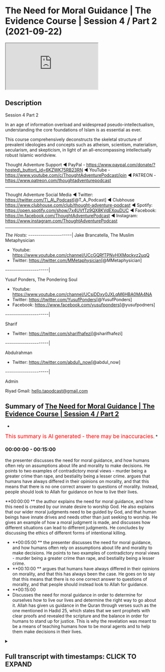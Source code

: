 # The Need for Moral Guidance | The Evidence Course | Session 4 / Part 2 (2021-09-22)

<iframe loading='lazy' allow='autoplay' src='https://www.youtube.com/embed/Krwadk8F6nU'></iframe>

## Description

Session 4  Part 2

In an age of information overload and widespread pseudo-intellectualism, understanding the core foundations of Islam is as essential as ever.

This course comprehensively deconstructs the skeletal structure of prevalent ideologies and concepts such as atheism, scientism, materialism, secularism, and skepticism, in light of an all-encompassing intellectually robust Islamic worldview.

Thought Adventure Support
◄ PayPal - https://www.paypal.com/donate/?hosted\_button\_id=6KZWK75RB23RN
◄ YouTube - https://www.youtube.com/c/ThoughtAdventurePodcast/join
◄ PATREON - https://www.patreon.com/thoughtadventurepodcast

***

Thought Adventure Social Media
◄ Twitter: https://twitter.com/T\_A\_Podcast​​ \[@T\_A\_Podcast]
◄ Clubhouse https://www.clubhouse.com/club/thought-adventure-podcast
◄ Spotify: https://open.spotify.com/show/7x4UVfTz9QX8KVdEXquDUC
◄ Facebook: https://m.facebook.com/ThoughtAdventurePodcast
◄ Instagram: https://www.instagram.com/ThoughtAdventurePodcast​

***

*The Hosts:*
\----------------------|
Jake Brancatella, The Muslim Metaphysician

*   Youtube: https://www.youtube.com/channel/UCcGQRfTPNyHlXMqckvz2uqQ
*   Twitter:  https://twitter.com/MMetaphysician​​ \[@MMetaphysician]

\----------------------|

Yusuf Ponders, The Pondering Soul

*   Youtube: https://www.youtube.com/channel/UCsiDDxy0JXLqM6HBA0MA4NA
*   Twitter: https://twitter.com/YusufPonders​​ \[@YusufPonders]
*   Facebook: https://www.facebook.com/yusufponders​ \[@yusufpodners]

\----------------------|

Sharif

*   Twitter: https://twitter.com/sharifhafezi​​ \[@sharifhafezi]

\----------------------|

Abdulrahman

*   Twitter: https://twitter.com/abdul\_now​ \[@abdul\_now]

\----------------------|

Admin

Riyad
Gmail: hello.tapodcast@gmail.com

## Summary of [The Need for Moral Guidance | The Evidence Course | Session 4 / Part 2](https://www.youtube.com/watch?v=Krwadk8F6nU)

*

<span style="color:red; font-size:125%">This summary is AI generated - there may be inaccuracies</span>. [](/)\*

### <a onclick="modifyYTiframeseektime(0)">00:00:00</a> - <a onclick="modifyYTiframeseektime(900)">00:15:00</a>

the presenter discusses the need for moral guidance, and how humans often rely on assumptions about life and morality to make decisions. He points to two examples of contradictory moral views - murder being a greater crime than rape, and bestiality being a lesser crime. argues that humans have always differed in their opinions on morality, and that this means that there is no one correct answer to questions of morality. Instead, people should look to Allah for guidance on how to live their lives.

\*\*<a onclick="modifyYTiframeseektime(0)">00:00:00</a>
\*\*  the author explains the need for moral guidance, and how this need is created by our innate desire to worship God. He also explains that our wider moral judgments need to be guided by God, and that human beings have innate drives and needs other than just seeking to worship. He gives an example of how a moral judgment is made, and discusses how different situations can lead to different judgments. He concludes by discussing the ethics of different forms of intentional killing.

*   \*\*<a onclick="modifyYTiframeseektime(300)">00:05:00</a>
    \*\*  the presenter discusses the need for moral guidance, and how humans often rely on assumptions about life and morality to make decisions. He points to two examples of contradictory moral views - murder being a greater crime than rape, and bestiality being a lesser crime.
*   \*\*<a onclick="modifyYTiframeseektime(600)">00:10:00</a>
    \*\* argues that humans have always differed in their opinions on morality, and that this has always been the case. He goes on to say that this means that there is no one correct answer to questions of morality, and that people should instead look to Allah for guidance.
*   \*\*<a onclick="modifyYTiframeseektime(900)">00:15:00</a>
*   Discusses the need for moral guidance in order to determine for ourselves how to live our lives and determine the right way to go about it. Allah has given us guidance in the Quran through verses such as the one mentioned in Hadid 25, which states that we sent prophets with clear proofs and revealed the scripture and the balance in order for humans to stand up for justice. This is why the revelation was meant to be a means of teaching humans how to be moral agents and to help them make decisions in their lives.

<details><summary><h2>Full transcript with timestamps: CLICK TO EXPAND</h2></summary>

<a onclick="modifyYTiframeseektime('14')">0:00:14 i want you to imagine you had one</a> <a onclick="modifyYTiframeseektime('16')">0:00:16 healthy individual he's got healthy</a> <a onclick="modifyYTiframeseektime('18')">0:00:18 heart healthy lungs healthy liver</a> <a onclick="modifyYTiframeseektime('21')">0:00:21 healthy kidneys he's a healthy</a> <a onclick="modifyYTiframeseektime('23')">0:00:23 uh person</a> <a onclick="modifyYTiframeseektime('25')">0:00:25 but then you had four unhealthy people</a> <a onclick="modifyYTiframeseektime('28')">0:00:28 one who needs a heart one who needs a</a> <a onclick="modifyYTiframeseektime('31')">0:00:31 lungs one who needs liver and one who</a> <a onclick="modifyYTiframeseektime('33')">0:00:33 needs kidneys</a> <a onclick="modifyYTiframeseektime('34')">0:00:34 and they need these things to live</a> <a onclick="modifyYTiframeseektime('37')">0:00:37 in this scenario would it be ethical</a> <a onclick="modifyYTiframeseektime('40')">0:00:40 would it be the moral thing to do to</a> <a onclick="modifyYTiframeseektime('42')">0:00:42 kill that one healthy person</a> <a onclick="modifyYTiframeseektime('45')">0:00:45 harvest their organs in order to save</a> <a onclick="modifyYTiframeseektime('47')">0:00:47 for people</a> <a onclick="modifyYTiframeseektime('48')">0:00:48 isn't this maximizing the greatest good</a> <a onclick="modifyYTiframeseektime('51')">0:00:51 for the greatest number of people</a> <a onclick="modifyYTiframeseektime('53')">0:00:53 is it a moral thing to do</a> <a onclick="modifyYTiframeseektime('57')">0:00:57 so in first part in the first part of</a> <a onclick="modifyYTiframeseektime('59')">0:00:59 this section of need for messengers we</a> <a onclick="modifyYTiframeseektime('61')">0:01:01 spent some time talking about and</a> <a onclick="modifyYTiframeseektime('64')">0:01:04 explaining the fitra of the human being</a> <a onclick="modifyYTiframeseektime('66')">0:01:06 the fact that human beings have this</a> <a onclick="modifyYTiframeseektime('68')">0:01:08 innate desire to worship which was</a> <a onclick="modifyYTiframeseektime('70')">0:01:10 ultimately created by allah</a> <a onclick="modifyYTiframeseektime('73')">0:01:13 however in this part</a> <a onclick="modifyYTiframeseektime('75')">0:01:15 i want to expand our understanding of</a> <a onclick="modifyYTiframeseektime('77')">0:01:17 the human nature</a> <a onclick="modifyYTiframeseektime('79')">0:01:19 and explain that not only</a> <a onclick="modifyYTiframeseektime('82')">0:01:22 would our instinct to worship require</a> <a onclick="modifyYTiframeseektime('84')">0:01:24 regulating from allah from the creator</a> <a onclick="modifyYTiframeseektime('87')">0:01:27 but also</a> <a onclick="modifyYTiframeseektime('88')">0:01:28 our wider moral judgments we make needs</a> <a onclick="modifyYTiframeseektime('91')">0:01:31 to be guided from by allah</a> <a onclick="modifyYTiframeseektime('94')">0:01:34 you see human beings we've been created</a> <a onclick="modifyYTiframeseektime('96')">0:01:36 with needs</a> <a onclick="modifyYTiframeseektime('98')">0:01:38 and with drives</a> <a onclick="modifyYTiframeseektime('99')">0:01:39 other drives other than just seeking to</a> <a onclick="modifyYTiframeseektime('101')">0:01:41 worship so for example we have the drive</a> <a onclick="modifyYTiframeseektime('103')">0:01:43 to eat to drink to sleep</a> <a onclick="modifyYTiframeseektime('106')">0:01:46 we also have the drive within us to form</a> <a onclick="modifyYTiframeseektime('109')">0:01:49 relationships with other people like</a> <a onclick="modifyYTiframeseektime('111')">0:01:51 family bonds like living and interacting</a> <a onclick="modifyYTiframeseektime('114')">0:01:54 with our neighbors like engaging in</a> <a onclick="modifyYTiframeseektime('116')">0:01:56 trade like establishing security and</a> <a onclick="modifyYTiframeseektime('118')">0:01:58 cooperation with other people</a> <a onclick="modifyYTiframeseektime('121')">0:02:01 how then do we organize these types of</a> <a onclick="modifyYTiframeseektime('124')">0:02:04 relationships this is part of us this is</a> <a onclick="modifyYTiframeseektime('126')">0:02:06 what it means to be a human being to</a> <a onclick="modifyYTiframeseektime('128')">0:02:08 live within a social society socially</a> <a onclick="modifyYTiframeseektime('131')">0:02:11 with other people and interact so how</a> <a onclick="modifyYTiframeseektime('133')">0:02:13 then do we regulate these types of</a> <a onclick="modifyYTiframeseektime('135')">0:02:15 relationships</a> <a onclick="modifyYTiframeseektime('136')">0:02:16 and not just that but also within human</a> <a onclick="modifyYTiframeseektime('140')">0:02:20 beings we have this desire to do good</a> <a onclick="modifyYTiframeseektime('143')">0:02:23 meaning we have this desire to seek the</a> <a onclick="modifyYTiframeseektime('146')">0:02:26 moral or ethical value behind the</a> <a onclick="modifyYTiframeseektime('148')">0:02:28 actions that we perform</a> <a onclick="modifyYTiframeseektime('150')">0:02:30 so this innate desire to be moral as</a> <a onclick="modifyYTiframeseektime('152')">0:02:32 well as being able you know this desire</a> <a onclick="modifyYTiframeseektime('154')">0:02:34 to satisfy our instincts and biological</a> <a onclick="modifyYTiframeseektime('156')">0:02:36 needs by interacting with others etc</a> <a onclick="modifyYTiframeseektime('160')">0:02:40 we need to ask the question how do we do</a> <a onclick="modifyYTiframeseektime('162')">0:02:42 this</a> <a onclick="modifyYTiframeseektime('163')">0:02:43 while still being moral agents so how do</a> <a onclick="modifyYTiframeseektime('165')">0:02:45 i go out and interact with my family or</a> <a onclick="modifyYTiframeseektime('168')">0:02:48 with neighbors or how do i interact with</a> <a onclick="modifyYTiframeseektime('170')">0:02:50 the ruler or how does a rule interact</a> <a onclick="modifyYTiframeseektime('171')">0:02:51 with me while being moral agents while</a> <a onclick="modifyYTiframeseektime('174')">0:02:54 being able to be considered moral</a> <a onclick="modifyYTiframeseektime('176')">0:02:56 now some people would argue</a> <a onclick="modifyYTiframeseektime('178')">0:02:58 that we innately know whether an act is</a> <a onclick="modifyYTiframeseektime('181')">0:03:01 moral or immoral we just simply have to</a> <a onclick="modifyYTiframeseektime('183')">0:03:03 observe the act</a> <a onclick="modifyYTiframeseektime('185')">0:03:05 in and of itself</a> <a onclick="modifyYTiframeseektime('186')">0:03:06 but we need to ask</a> <a onclick="modifyYTiframeseektime('188')">0:03:08 is it really moral</a> <a onclick="modifyYTiframeseektime('190')">0:03:10 how do we know that our innate desire or</a> <a onclick="modifyYTiframeseektime('193')">0:03:13 innate feeling that says something is</a> <a onclick="modifyYTiframeseektime('195')">0:03:15 right or wrong is really a moral</a> <a onclick="modifyYTiframeseektime('198')">0:03:18 judgment because a moral judgment is an</a> <a onclick="modifyYTiframeseektime('200')">0:03:20 intellectual process</a> <a onclick="modifyYTiframeseektime('202')">0:03:22 so let me give you an example killing</a> <a onclick="modifyYTiframeseektime('205')">0:03:25 a number of people would normally say</a> <a onclick="modifyYTiframeseektime('207')">0:03:27 our killing is innately wrong you can't</a> <a onclick="modifyYTiframeseektime('210')">0:03:30 kill</a> <a onclick="modifyYTiframeseektime('211')">0:03:31 however when making a moral judgment we</a> <a onclick="modifyYTiframeseektime('214')">0:03:34 don't just look at the act itself</a> <a onclick="modifyYTiframeseektime('216')">0:03:36 but also the circumstances behind the</a> <a onclick="modifyYTiframeseektime('218')">0:03:38 action and the motivation of the person</a> <a onclick="modifyYTiframeseektime('221')">0:03:41 or people who've done the action</a> <a onclick="modifyYTiframeseektime('223')">0:03:43 so if we just say killing is innately</a> <a onclick="modifyYTiframeseektime('226')">0:03:46 wrong</a> <a onclick="modifyYTiframeseektime('227')">0:03:47 does that mean</a> <a onclick="modifyYTiframeseektime('229')">0:03:49 that if a person who</a> <a onclick="modifyYTiframeseektime('231')">0:03:51 you know goes out and intentionally</a> <a onclick="modifyYTiframeseektime('234')">0:03:54 kills another person</a> <a onclick="modifyYTiframeseektime('236')">0:03:56 you know out of premeditative intention</a> <a onclick="modifyYTiframeseektime('239')">0:03:59 would he be considered equivalent</a> <a onclick="modifyYTiframeseektime('241')">0:04:01 morally equivalent to the one who you</a> <a onclick="modifyYTiframeseektime('244')">0:04:04 know accidentally killed a person you</a> <a onclick="modifyYTiframeseektime('246')">0:04:06 know maybe they were driving down the</a> <a onclick="modifyYTiframeseektime('248')">0:04:08 street the tire burst and they drove</a> <a onclick="modifyYTiframeseektime('250')">0:04:10 into a person</a> <a onclick="modifyYTiframeseektime('252')">0:04:12 or what about the person who killed in</a> <a onclick="modifyYTiframeseektime('254')">0:04:14 self-defense is he going to be morally</a> <a onclick="modifyYTiframeseektime('257')">0:04:17 equivalent to the one who killed</a> <a onclick="modifyYTiframeseektime('259')">0:04:19 premeditatively or even the one who</a> <a onclick="modifyYTiframeseektime('262')">0:04:22 killed</a> <a onclick="modifyYTiframeseektime('262')">0:04:22 as an accident</a> <a onclick="modifyYTiframeseektime('264')">0:04:24 or what about the state</a> <a onclick="modifyYTiframeseektime('266')">0:04:26 that adjudicates that a person should be</a> <a onclick="modifyYTiframeseektime('268')">0:04:28 killed and</a> <a onclick="modifyYTiframeseektime('269')">0:04:29 executed because he committed murder as</a> <a onclick="modifyYTiframeseektime('273')">0:04:33 an example and this is based upon the</a> <a onclick="modifyYTiframeseektime('274')">0:04:34 law of that particular country</a> <a onclick="modifyYTiframeseektime('276')">0:04:36 or even if we argue that killing</a> <a onclick="modifyYTiframeseektime('278')">0:04:38 intentionally intentionally is always</a> <a onclick="modifyYTiframeseektime('280')">0:04:40 wrong does that make euthanasia always</a> <a onclick="modifyYTiframeseektime('284')">0:04:44 wrong</a> <a onclick="modifyYTiframeseektime('285')">0:04:45 was it wrong for the british to enter</a> <a onclick="modifyYTiframeseektime('287')">0:04:47 the world war ii and its soldiers</a> <a onclick="modifyYTiframeseektime('290')">0:04:50 intentionally killed nazi soldiers</a> <a onclick="modifyYTiframeseektime('293')">0:04:53 and we haven't even started talking</a> <a onclick="modifyYTiframeseektime('294')">0:04:54 about abortion yet so this is also</a> <a onclick="modifyYTiframeseektime('297')">0:04:57 another form of intentional killing and</a> <a onclick="modifyYTiframeseektime('299')">0:04:59 the question then becomes also uh more</a> <a onclick="modifyYTiframeseektime('301')">0:05:01 than you know about whether it's live or</a> <a onclick="modifyYTiframeseektime('303')">0:05:03 not</a> <a onclick="modifyYTiframeseektime('304')">0:05:04 but the point i'm trying to say is that</a> <a onclick="modifyYTiframeseektime('306')">0:05:06 if you look at the act in and of itself</a> <a onclick="modifyYTiframeseektime('309')">0:05:09 you can't say that the act tells us</a> <a onclick="modifyYTiframeseektime('312')">0:05:12 whether it's morally right or morally</a> <a onclick="modifyYTiframeseektime('314')">0:05:14 wrong so when people turn around say oh</a> <a onclick="modifyYTiframeseektime('315')">0:05:15 you can just tell from your heart or you</a> <a onclick="modifyYTiframeseektime('317')">0:05:17 can just tell inside of you or you're</a> <a onclick="modifyYTiframeseektime('319')">0:05:19 born with this innate feeling that</a> <a onclick="modifyYTiframeseektime('320')">0:05:20 something is morally wrong we don't even</a> <a onclick="modifyYTiframeseektime('322')">0:05:22 look at morality in that way we don't</a> <a onclick="modifyYTiframeseektime('324')">0:05:24 even look at the action that way we look</a> <a onclick="modifyYTiframeseektime('325')">0:05:25 at the circumstances we look at the</a> <a onclick="modifyYTiframeseektime('328')">0:05:28 motivations of the individuals and then</a> <a onclick="modifyYTiframeseektime('330')">0:05:30 we start to make certain judgments upon</a> <a onclick="modifyYTiframeseektime('336')">0:05:36 that so it's not the actual moral act</a> <a onclick="modifyYTiframeseektime('339')">0:05:39 that gives us the moral judgment but</a> <a onclick="modifyYTiframeseektime('341')">0:05:41 it's something else and in fact it's</a> <a onclick="modifyYTiframeseektime('342')">0:05:42 what we call the metaphysical principles</a> <a onclick="modifyYTiframeseektime('345')">0:05:45 that we hold so these are the</a> <a onclick="modifyYTiframeseektime('347')">0:05:47 assumptions that we have about life and</a> <a onclick="modifyYTiframeseektime('350')">0:05:50 it's these assumptions and this outlook</a> <a onclick="modifyYTiframeseektime('351')">0:05:51 and this moral viewpoint that we have</a> <a onclick="modifyYTiframeseektime('353')">0:05:53 about life it actually comes before</a> <a onclick="modifyYTiframeseektime('356')">0:05:56 we look at and sense the act</a> <a onclick="modifyYTiframeseektime('358')">0:05:58 so we have these assumptions about what</a> <a onclick="modifyYTiframeseektime('360')">0:06:00 life should be about what should be</a> <a onclick="modifyYTiframeseektime('362')">0:06:02 morally good what should be morally evil</a> <a onclick="modifyYTiframeseektime('364')">0:06:04 and then place that upon the axe that we</a> <a onclick="modifyYTiframeseektime('366')">0:06:06 sense for example euthen euthanasia so</a> <a onclick="modifyYTiframeseektime('369')">0:06:09 euthanasia what is that it's killing</a> <a onclick="modifyYTiframeseektime('371')">0:06:11 somebody because maybe they're</a> <a onclick="modifyYTiframeseektime('372')">0:06:12 terminally ill or maybe they're in</a> <a onclick="modifyYTiframeseektime('374')">0:06:14 severe pain and they want to die</a> <a onclick="modifyYTiframeseektime('377')">0:06:17 is his life</a> <a onclick="modifyYTiframeseektime('379')">0:06:19 in term who's in terminal pain is it</a> <a onclick="modifyYTiframeseektime('381')">0:06:21 worth saving</a> <a onclick="modifyYTiframeseektime('383')">0:06:23 or not or is it morally right to allow</a> <a onclick="modifyYTiframeseektime('386')">0:06:26 that person to kill himself or morally</a> <a onclick="modifyYTiframeseektime('388')">0:06:28 right for a for him to ask a doctor kit</a> <a onclick="modifyYTiframeseektime('390')">0:06:30 to kill him</a> <a onclick="modifyYTiframeseektime('392')">0:06:32 now this presupposes certain assumptions</a> <a onclick="modifyYTiframeseektime('395')">0:06:35 about morality one of those assumptions</a> <a onclick="modifyYTiframeseektime('397')">0:06:37 is that this life is about maximizing or</a> <a onclick="modifyYTiframeseektime('400')">0:06:40 the value of life is about maximizing</a> <a onclick="modifyYTiframeseektime('403')">0:06:43 pleasure and benefit for the individual</a> <a onclick="modifyYTiframeseektime('406')">0:06:46 individual and minimizing pain</a> <a onclick="modifyYTiframeseektime('409')">0:06:49 so this is your purpose</a> <a onclick="modifyYTiframeseektime('410')">0:06:50 and this then forms your moral outlook</a> <a onclick="modifyYTiframeseektime('413')">0:06:53 so if a person is not maximizing his</a> <a onclick="modifyYTiframeseektime('415')">0:06:55 pleasure</a> <a onclick="modifyYTiframeseektime('417')">0:06:57 because he's in greater pain so his pain</a> <a onclick="modifyYTiframeseektime('419')">0:06:59 supersedes his pleasure then really does</a> <a onclick="modifyYTiframeseektime('422')">0:07:02 he</a> <a onclick="modifyYTiframeseektime('423')">0:07:03 therefore you know see his life as being</a> <a onclick="modifyYTiframeseektime('425')">0:07:05 worthwhile and therefore is it a right</a> <a onclick="modifyYTiframeseektime('428')">0:07:08 is it morally correct in that situation</a> <a onclick="modifyYTiframeseektime('430')">0:07:10 to minimize the pain to kill the</a> <a onclick="modifyYTiframeseektime('433')">0:07:13 individual through euthanasia</a> <a onclick="modifyYTiframeseektime('435')">0:07:15 euthanasia</a> <a onclick="modifyYTiframeseektime('437')">0:07:17 this then results in us you know</a> <a onclick="modifyYTiframeseektime('439')">0:07:19 constantly scratching our heads you know</a> <a onclick="modifyYTiframeseektime('440')">0:07:20 as human beings trying to work out is it</a> <a onclick="modifyYTiframeseektime('442')">0:07:22 morally good is it morally right</a> <a onclick="modifyYTiframeseektime('444')">0:07:24 euthanasia right euthanasia wrong some</a> <a onclick="modifyYTiframeseektime('446')">0:07:26 countries say it's allowed some</a> <a onclick="modifyYTiframeseektime('447')">0:07:27 countries don't say it's allowed</a> <a onclick="modifyYTiframeseektime('449')">0:07:29 but it shows us this contradictory</a> <a onclick="modifyYTiframeseektime('451')">0:07:31 nature this problem that we have even if</a> <a onclick="modifyYTiframeseektime('454')">0:07:34 we turn around and talk about this</a> <a onclick="modifyYTiframeseektime('456')">0:07:36 maximizing benefit for the majority of</a> <a onclick="modifyYTiframeseektime('458')">0:07:38 people and minimizing the pain uh</a> <a onclick="modifyYTiframeseektime('460')">0:07:40 criteria</a> <a onclick="modifyYTiframeseektime('462')">0:07:42 then you know we go got that scenario i</a> <a onclick="modifyYTiframeseektime('464')">0:07:44 gave at the beginning about harvesting a</a> <a onclick="modifyYTiframeseektime('467')">0:07:47 healthy person's body in order to save</a> <a onclick="modifyYTiframeseektime('469')">0:07:49 for sick people well it follows from the</a> <a onclick="modifyYTiframeseektime('471')">0:07:51 moral this follows from this moral</a> <a onclick="modifyYTiframeseektime('473')">0:07:53 outlook of utilitarianism</a> <a onclick="modifyYTiframeseektime('475')">0:07:55 but sure but it also clearly indicates</a> <a onclick="modifyYTiframeseektime('477')">0:07:57 certain contradictions because people</a> <a onclick="modifyYTiframeseektime('479')">0:07:59 don't live their life like that people</a> <a onclick="modifyYTiframeseektime('481')">0:08:01 disagree with that in in in certain</a> <a onclick="modifyYTiframeseektime('483')">0:08:03 cases anyway in most cases but there are</a> <a onclick="modifyYTiframeseektime('486')">0:08:06 also loads of other examples that we can</a> <a onclick="modifyYTiframeseektime('489')">0:08:09 give in order to highlight the</a> <a onclick="modifyYTiframeseektime('490')">0:08:10 contradictions within human beings when</a> <a onclick="modifyYTiframeseektime('493')">0:08:13 they make moral judgments and therefore</a> <a onclick="modifyYTiframeseektime('495')">0:08:15 the inability for human beings to make</a> <a onclick="modifyYTiframeseektime('497')">0:08:17 moral judgments for example bestiality</a> <a onclick="modifyYTiframeseektime('500')">0:08:20 is a classic example you know is it</a> <a onclick="modifyYTiframeseektime('502')">0:08:22 morally right or morally wrong now most</a> <a onclick="modifyYTiframeseektime('505')">0:08:25 people probably say that's disgusting</a> <a onclick="modifyYTiframeseektime('506')">0:08:26 that's morally wrong</a> <a onclick="modifyYTiframeseektime('508')">0:08:28 but there are people who actually argue</a> <a onclick="modifyYTiframeseektime('510')">0:08:30 it's a moral right and in fact you've</a> <a onclick="modifyYTiframeseektime('512')">0:08:32 got the problem if you think you sh</a> <a onclick="modifyYTiframeseektime('515')">0:08:35 that it's morally wrong</a> <a onclick="modifyYTiframeseektime('517')">0:08:37 and in fact there is an argument that</a> <a onclick="modifyYTiframeseektime('518')">0:08:38 one person proposed and he said and he</a> <a onclick="modifyYTiframeseektime('522')">0:08:42 proposes not to articulate an argument</a> <a onclick="modifyYTiframeseektime('524')">0:08:44 for bestiality but to show its</a> <a onclick="modifyYTiframeseektime('526')">0:08:46 contradiction he said in most societies</a> <a onclick="modifyYTiframeseektime('529')">0:08:49 murder is considered a greater crime</a> <a onclick="modifyYTiframeseektime('531')">0:08:51 than rape</a> <a onclick="modifyYTiframeseektime('533')">0:08:53 yeah so</a> <a onclick="modifyYTiframeseektime('534')">0:08:54 if the question about bestiality is</a> <a onclick="modifyYTiframeseektime('536')">0:08:56 wrong because you can't get consent of</a> <a onclick="modifyYTiframeseektime('539')">0:08:59 the animal you know before</a> <a onclick="modifyYTiframeseektime('541')">0:09:01 you know the</a> <a onclick="modifyYTiframeseektime('542')">0:09:02 man or woman whatever starts doing some</a> <a onclick="modifyYTiframeseektime('544')">0:09:04 dodgy things with the animal yeah</a> <a onclick="modifyYTiframeseektime('547')">0:09:07 then</a> <a onclick="modifyYTiframeseektime('548')">0:09:08 did you seek consent to kill the animal</a> <a onclick="modifyYTiframeseektime('551')">0:09:11 and eat its meat</a> <a onclick="modifyYTiframeseektime('552')">0:09:12 if you didn't believe it was morally</a> <a onclick="modifyYTiframeseektime('554')">0:09:14 right or wrong to seek its consent to</a> <a onclick="modifyYTiframeseektime('557')">0:09:17 kill it and eat it</a> <a onclick="modifyYTiframeseektime('558')">0:09:18 and that's considered murder</a> <a onclick="modifyYTiframeseektime('560')">0:09:20 then rape would be of a lesser degree</a> <a onclick="modifyYTiframeseektime('564')">0:09:24 so by therefore the logic would follow</a> <a onclick="modifyYTiframeseektime('566')">0:09:26 that bestiality being a lesser crime</a> <a onclick="modifyYTiframeseektime('569')">0:09:29 would be allowed so he's trying to show</a> <a onclick="modifyYTiframeseektime('571')">0:09:31 and trying to argue the point actually</a> <a onclick="modifyYTiframeseektime('573')">0:09:33 this doesn't make a</a> <a onclick="modifyYTiframeseektime('575')">0:09:35 you know this is the problem or the</a> <a onclick="modifyYTiframeseektime('576')">0:09:36 contradiction of the the inconsistency</a> <a onclick="modifyYTiframeseektime('578')">0:09:38 when human beings make these types of</a> <a onclick="modifyYTiframeseektime('580')">0:09:40 decisions</a> <a onclick="modifyYTiframeseektime('581')">0:09:41 but there are other people</a> <a onclick="modifyYTiframeseektime('583')">0:09:43 like the moral philosopher peter singer</a> <a onclick="modifyYTiframeseektime('585')">0:09:45 singer who actually argues that</a> <a onclick="modifyYTiframeseektime('588')">0:09:48 bestiality should be made legal</a> <a onclick="modifyYTiframeseektime('591')">0:09:51 he's actually says it should be made</a> <a onclick="modifyYTiframeseektime('592')">0:09:52 legal</a> <a onclick="modifyYTiframeseektime('593')">0:09:53 and that to be against bestiality is a</a> <a onclick="modifyYTiframeseektime('596')">0:09:56 form of racism</a> <a onclick="modifyYTiframeseektime('598')">0:09:58 known as speciesism yeah</a> <a onclick="modifyYTiframeseektime('601')">0:10:01 so he's arguing that actually you know</a> <a onclick="modifyYTiframeseektime('604')">0:10:04 why are you being prejudiced against the</a> <a onclick="modifyYTiframeseektime('605')">0:10:05 cat and the dog yeah or the dolphin or</a> <a onclick="modifyYTiframeseektime('607')">0:10:07 whatever is the orangutan you know if</a> <a onclick="modifyYTiframeseektime('610')">0:10:10 love is love this is what his argument</a> <a onclick="modifyYTiframeseektime('613')">0:10:13 is</a> <a onclick="modifyYTiframeseektime('614')">0:10:14 similarly the same femoral philosopher</a> <a onclick="modifyYTiframeseektime('616')">0:10:16 who's talking about racism towards</a> <a onclick="modifyYTiframeseektime('618')">0:10:18 animals because you're not allowing</a> <a onclick="modifyYTiframeseektime('619')">0:10:19 bestiality</a> <a onclick="modifyYTiframeseektime('620')">0:10:20 also argued that it was morally right to</a> <a onclick="modifyYTiframeseektime('623')">0:10:23 kill and</a> <a onclick="modifyYTiframeseektime('624')">0:10:24 that kill an unborn child</a> <a onclick="modifyYTiframeseektime('626')">0:10:26 and it was morally right to kill an</a> <a onclick="modifyYTiframeseektime('629')">0:10:29 infant child as well so not only is it</a> <a onclick="modifyYTiframeseektime('631')">0:10:31 right to kill an aborted you know a an</a> <a onclick="modifyYTiframeseektime('633')">0:10:33 unborn child in the mother's womb but</a> <a onclick="modifyYTiframeseektime('636')">0:10:36 also an infant child outside of the</a> <a onclick="modifyYTiframeseektime('637')">0:10:37 mother's womb because he said look you</a> <a onclick="modifyYTiframeseektime('640')">0:10:40 know he's trying to follow this logic</a> <a onclick="modifyYTiframeseektime('642')">0:10:42 and show consistency and logic he said</a> <a onclick="modifyYTiframeseektime('645')">0:10:45 if you can kill a child that's in the</a> <a onclick="modifyYTiframeseektime('647')">0:10:47 mother's womb then what's the moral</a> <a onclick="modifyYTiframeseektime('649')">0:10:49 difference between a child that's</a> <a onclick="modifyYTiframeseektime('651')">0:10:51 outside of the mother's womb people say</a> <a onclick="modifyYTiframeseektime('653')">0:10:53 well the child won't live without the</a> <a onclick="modifyYTiframeseektime('655')">0:10:55 mother</a> <a onclick="modifyYTiframeseektime('657')">0:10:57 being inside the womb</a> <a onclick="modifyYTiframeseektime('659')">0:10:59 he said would the baby live</a> <a onclick="modifyYTiframeseektime('661')">0:11:01 without the mother if the if the mother</a> <a onclick="modifyYTiframeseektime('663')">0:11:03 didn't look after the baby</a> <a onclick="modifyYTiframeseektime('665')">0:11:05 so they said no so therefore he said</a> <a onclick="modifyYTiframeseektime('667')">0:11:07 well if you one is acceptable the other</a> <a onclick="modifyYTiframeseektime('669')">0:11:09 one should be acceptable so if killing</a> <a onclick="modifyYTiframeseektime('671')">0:11:11 the child inside the mother because it</a> <a onclick="modifyYTiframeseektime('673')">0:11:13 can't live without the mother is</a> <a onclick="modifyYTiframeseektime('674')">0:11:14 acceptable then killing the child</a> <a onclick="modifyYTiframeseektime('676')">0:11:16 outside of the mother should also be</a> <a onclick="modifyYTiframeseektime('677')">0:11:17 acceptable if the baby can't look after</a> <a onclick="modifyYTiframeseektime('679')">0:11:19 itself without the mother</a> <a onclick="modifyYTiframeseektime('682')">0:11:22 so here's his argument so therefore he</a> <a onclick="modifyYTiframeseektime('684')">0:11:24 was trying to provide the moral</a> <a onclick="modifyYTiframeseektime('685')">0:11:25 justification for infanticide then you</a> <a onclick="modifyYTiframeseektime('688')">0:11:28 got our favorite atheist richard dawkins</a> <a onclick="modifyYTiframeseektime('691')">0:11:31 who tweeted about whether a mother</a> <a onclick="modifyYTiframeseektime('693')">0:11:33 should undertake an abortion if they</a> <a onclick="modifyYTiframeseektime('695')">0:11:35 found out that their child had down</a> <a onclick="modifyYTiframeseektime('697')">0:11:37 syndrome</a> <a onclick="modifyYTiframeseektime('698')">0:11:38 he said when he was asked a question</a> <a onclick="modifyYTiframeseektime('700')">0:11:40 from a from a woman about you know if i</a> <a onclick="modifyYTiframeseektime('702')">0:11:42 was pregnant with a down syndrome maybe</a> <a onclick="modifyYTiframeseektime('704')">0:11:44 i wouldn't know what to do this is what</a> <a onclick="modifyYTiframeseektime('706')">0:11:46 he said he said i bought it and try</a> <a onclick="modifyYTiframeseektime('708')">0:11:48 again</a> <a onclick="modifyYTiframeseektime('709')">0:11:49 it would be immoral he's not even saying</a> <a onclick="modifyYTiframeseektime('712')">0:11:52 you know he's giving him you know not</a> <a onclick="modifyYTiframeseektime('714')">0:11:54 just saying it's acceptable he said it's</a> <a onclick="modifyYTiframeseektime('715')">0:11:55 immoral to bring into the world</a> <a onclick="modifyYTiframeseektime('718')">0:11:58 if you have a choice</a> <a onclick="modifyYTiframeseektime('720')">0:12:00 so it's immoral to have a handicapped or</a> <a onclick="modifyYTiframeseektime('723')">0:12:03 a down syndrome baby</a> <a onclick="modifyYTiframeseektime('725')">0:12:05 in fact</a> <a onclick="modifyYTiframeseektime('726')">0:12:06 these types of tweets and justifications</a> <a onclick="modifyYTiframeseektime('729')">0:12:09 and moral perspectives you know echoes</a> <a onclick="modifyYTiframeseektime('732')">0:12:12 back to the ideas of eugenics you know</a> <a onclick="modifyYTiframeseektime('734')">0:12:14 killing off bad genes</a> <a onclick="modifyYTiframeseektime('736')">0:12:16 from spreading within society or</a> <a onclick="modifyYTiframeseektime('738')">0:12:18 stopping them to spread from the wider</a> <a onclick="modifyYTiframeseektime('739')">0:12:19 society and this is where you had</a> <a onclick="modifyYTiframeseektime('741')">0:12:21 eugenics programs within fascism and</a> <a onclick="modifyYTiframeseektime('743')">0:12:23 nazi germany etc</a> <a onclick="modifyYTiframeseektime('745')">0:12:25 but you know the thing is that we can</a> <a onclick="modifyYTiframeseektime('747')">0:12:27 apply</a> <a onclick="modifyYTiframeseektime('748')">0:12:28 this question on morality on a number of</a> <a onclick="modifyYTiframeseektime('750')">0:12:30 examples or a number of actions and what</a> <a onclick="modifyYTiframeseektime('753')">0:12:33 we all notice is humans have always</a> <a onclick="modifyYTiframeseektime('756')">0:12:36 differed over this question i whether</a> <a onclick="modifyYTiframeseektime('758')">0:12:38 morality is good or not</a> <a onclick="modifyYTiframeseektime('760')">0:12:40 and this has always been the case so</a> <a onclick="modifyYTiframeseektime('762')">0:12:42 even if we go further back and we talk</a> <a onclick="modifyYTiframeseektime('764')">0:12:44 about democracy you know today people</a> <a onclick="modifyYTiframeseektime('766')">0:12:46 say democracy is a moral form of</a> <a onclick="modifyYTiframeseektime('767')">0:12:47 government</a> <a onclick="modifyYTiframeseektime('768')">0:12:48 but in the past plato socrates and</a> <a onclick="modifyYTiframeseektime('770')">0:12:50 aristotle argued against democracy</a> <a onclick="modifyYTiframeseektime('773')">0:12:53 saying it's irrational it's immoral</a> <a onclick="modifyYTiframeseektime('777')">0:12:57 similarly aristotle himself he argued</a> <a onclick="modifyYTiframeseektime('779')">0:12:59 for the morality of slavery</a> <a onclick="modifyYTiframeseektime('781')">0:13:01 and i could keep giving examples from</a> <a onclick="modifyYTiframeseektime('783')">0:13:03 homosexuality being considered immoral</a> <a onclick="modifyYTiframeseektime('786')">0:13:06 and unnatural act to now people</a> <a onclick="modifyYTiframeseektime('788')">0:13:08 considering it moral to the differences</a> <a onclick="modifyYTiframeseektime('790')">0:13:10 of age of consent where in the past it</a> <a onclick="modifyYTiframeseektime('792')">0:13:12 used to be as low as seven or you know</a> <a onclick="modifyYTiframeseektime('794')">0:13:14 even younger to now it has to be 16 or</a> <a onclick="modifyYTiframeseektime('797')">0:13:17 18 or in some countries higher you know</a> <a onclick="modifyYTiframeseektime('800')">0:13:20 where in the past you know homosexuality</a> <a onclick="modifyYTiframeseektime('803')">0:13:23 and you know transgenderism was</a> <a onclick="modifyYTiframeseektime('805')">0:13:25 considered psychological illness to now</a> <a onclick="modifyYTiframeseektime('808')">0:13:28 you you people celebrate when kids</a> <a onclick="modifyYTiframeseektime('811')">0:13:31 little kids are transitioning from one</a> <a onclick="modifyYTiframeseektime('813')">0:13:33 gender to another</a> <a onclick="modifyYTiframeseektime('815')">0:13:35 so</a> <a onclick="modifyYTiframeseektime('816')">0:13:36 and even those people who consider</a> <a onclick="modifyYTiframeseektime('817')">0:13:37 incest to be abhorrent now we don't know</a> <a onclick="modifyYTiframeseektime('820')">0:13:40 whether in the future people will turn</a> <a onclick="modifyYTiframeseektime('822')">0:13:42 around and argue well if it's two</a> <a onclick="modifyYTiframeseektime('823')">0:13:43 consenting adults you know</a> <a onclick="modifyYTiframeseektime('826')">0:13:46 love is love isn't it</a> <a onclick="modifyYTiframeseektime('827')">0:13:47 so when humans</a> <a onclick="modifyYTiframeseektime('829')">0:13:49 want to make morals or seek moral</a> <a onclick="modifyYTiframeseektime('831')">0:13:51 justifications for their actions</a> <a onclick="modifyYTiframeseektime('833')">0:13:53 without the guidance from the creator</a> <a onclick="modifyYTiframeseektime('835')">0:13:55 they end up contradicting themselves</a> <a onclick="modifyYTiframeseektime('837')">0:13:57 changing their moral views over times</a> <a onclick="modifyYTiframeseektime('839')">0:13:59 and places and thus morality without</a> <a onclick="modifyYTiframeseektime('842')">0:14:02 this anchoring</a> <a onclick="modifyYTiframeseektime('843')">0:14:03 to allah anchoring to the creator</a> <a onclick="modifyYTiframeseektime('846')">0:14:06 makes morality subjective and have no</a> <a onclick="modifyYTiframeseektime('849')">0:14:09 basis</a> <a onclick="modifyYTiframeseektime('850')">0:14:10 so the only way to satisfy our need to</a> <a onclick="modifyYTiframeseektime('852')">0:14:12 be moral</a> <a onclick="modifyYTiframeseektime('854')">0:14:14 and uh is to have our actions guided</a> <a onclick="modifyYTiframeseektime('857')">0:14:17 upon</a> <a onclick="modifyYTiframeseektime('859')">0:14:19 allah's guidance</a> <a onclick="modifyYTiframeseektime('861')">0:14:21 that's therefore we would seek out that</a> <a onclick="modifyYTiframeseektime('863')">0:14:23 guidance not only are we seeking out the</a> <a onclick="modifyYTiframeseektime('866')">0:14:26 guidance because allah created us with a</a> <a onclick="modifyYTiframeseektime('869')">0:14:29 desire to worship but also we're seeking</a> <a onclick="modifyYTiframeseektime('871')">0:14:31 guidance in order to know how to live</a> <a onclick="modifyYTiframeseektime('873')">0:14:33 our life correctly and it's rational to</a> <a onclick="modifyYTiframeseektime('877')">0:14:37 accept that if allah had created us each</a> <a onclick="modifyYTiframeseektime('881')">0:14:41 individual created our needs our</a> <a onclick="modifyYTiframeseektime('883')">0:14:43 instincts our desire to be good</a> <a onclick="modifyYTiframeseektime('886')">0:14:46 then who knows better how a human being</a> <a onclick="modifyYTiframeseektime('889')">0:14:49 should act and function than the one who</a> <a onclick="modifyYTiframeseektime('891')">0:14:51 created that creation in the first place</a> <a onclick="modifyYTiframeseektime('894')">0:14:54 so rather than leaving humanity to</a> <a onclick="modifyYTiframeseektime('896')">0:14:56 wander in darkness and ignorance of</a> <a onclick="modifyYTiframeseektime('898')">0:14:58 self-contradiction we look out for a</a> <a onclick="modifyYTiframeseektime('900')">0:15:00 communication on all aspects of our life</a> <a onclick="modifyYTiframeseektime('903')">0:15:03 in order to determine for us how to live</a> <a onclick="modifyYTiframeseektime('905')">0:15:05 our life</a> <a onclick="modifyYTiframeseektime('906')">0:15:06 allah he says in the quran in surah</a> <a onclick="modifyYTiframeseektime('910')">0:15:10 hadid verse 25 indeed we sent our</a> <a onclick="modifyYTiframeseektime('913')">0:15:13 messengers will with clear proofs and</a> <a onclick="modifyYTiframeseektime('916')">0:15:16 revealed with them the scripture</a> <a onclick="modifyYTiframeseektime('918')">0:15:18 and the balance</a> <a onclick="modifyYTiframeseektime('922')">0:15:22 so that mankind may stand up for justice</a> <a onclick="modifyYTiframeseektime('925')">0:15:25 the purpose of the revelation then and</a> <a onclick="modifyYTiframeseektime('927')">0:15:27 the guidance was that human beings were</a> <a onclick="modifyYTiframeseektime('930')">0:15:30 able to become moral agents</a> <a onclick="modifyYTiframeseektime('942')">0:15:42 you</a>

</details>
